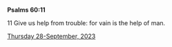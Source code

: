 **Psalms 60:11**

11 Give us help from trouble: for vain is the help of man.

[Thursday 28-September, 2023](https://getbible.net/kjv/Psalms/60/11)
